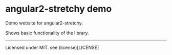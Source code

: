 # angular2-stretchy demo

Demo website for angular2-stretchy.


Shows basic functionality of the library.

-----

Licensed under MIT. see (license)[LICENSE]
